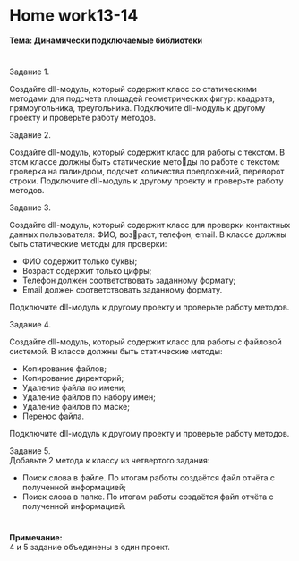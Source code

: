 # <b>Home work13-14

Тема: Динамически подключаемые библиотеки</b><br>
#

Задание 1.<br>

Создайте dll-модуль, который содержит класс со статическими методами для подсчета площадей геометрических фигур: квадрата, прямоугольника, треугольника. Подключите dll-модуль к другому проекту и проверьте работу методов.

Задание 2.<br>

Создайте dll-модуль, который содержит класс для работы  с текстом. В этом классе должны быть статические методы по работе с текстом: проверка на палиндром, подсчет количества предложений, переворот строки. Подключите dll-модуль к другому проекту и проверьте работу методов.

Задание 3.<br>

Создайте dll-модуль, который содержит класс для проверки контактных данных пользователя: ФИО, возраст, телефон, email. В классе должны быть статические методы для проверки:
<ul>
<li>ФИО содержит только буквы;</li>
<li>Возраст содержит только цифры;</li>
<li>Телефон должен соответствовать заданному формату;</li>
<li>Email должен соответствовать заданному формату.</li>
</ul>
Подключите dll-модуль к другому проекту и проверьте работу методов.

Задание 4.<br>

Создайте dll-модуль, который содержит класс для работы с файловой системой. В классе должны быть статические методы:
<ul>
<li>Копирование файлов;</li>
<li>Копирование директорий;</li>
<li>Удаление файла по имени;</li>
<li>Удаление файлов по набору имен;</li>
<li>Удаление файлов по маске;</li>
<li> Перенос файла.</li>
</ul>
Подключите dll-модуль к другому проекту и проверьте работу методов.

Задание 5.<br>
Добавьте 2 метода к классу из четвертого задания:
<ul>
<li>Поиск слова в файле. По итогам работы создаётся файл отчёта с полученной информацией;</li>
<li>Поиск слова в папке. По итогам работы создаётся файл отчёта с полученной информацией.</li>
</ul>


# 


<b>Примечание:</b><br>
4 и 5 задание объединены в один проект.

